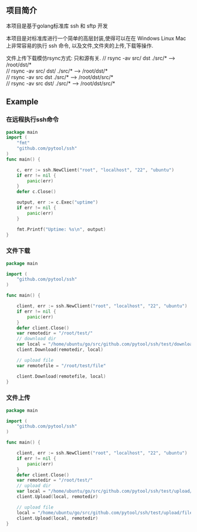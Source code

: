 
## 项目简介
本项目是基于golang标准库 ssh 和 sftp 开发

本项目是对标准库进行一个简单的高层封装,使得可以在在 Windows Linux Mac 上非常容易的执行 ssh 命令,
以及文件,文件夹的上传,下载等操作.

文件上传下载模仿rsync方式: 只和源有关.
// rsync -av src/ dst     ./src/* --> /root/dst/*  
// rsync -av src/ dst/    ./src/* --> /root/dst/*  
// rsync -av src  dst     ./src/* --> /root/dst/src/*  
// rsync -av src  dst/    ./src/* --> /root/dst/src/*  

## Example

### 在远程执行ssh命令
```go
package main
import (
	"fmt"
	"github.com/pytool/ssh"
)
func main() {

	c, err := ssh.NewClient("root", "localhost", "22", "ubuntu")
	if err != nil {
		panic(err)
	}
	defer c.Close()

	output, err := c.Exec("uptime")
	if err != nil {
		panic(err)
	}

	fmt.Printf("Uptime: %s\n", output)
}

```
### 文件下载
```go
package main

import (
	"github.com/pytool/ssh"
)

func main() {

	client, err := ssh.NewClient("root", "localhost", "22", "ubuntu")
	if err != nil {
		panic(err)
	}
	defer client.Close()
	var remotedir = "/root/test/"
	// download dir
	var local = "/home/ubuntu/go/src/github.com/pytool/ssh/test/download/"
	client.Download(remotedir, local)

	// upload file
	var remotefile = "/root/test/file"

	client.Download(remotefile, local)
}

```

### 文件上传
```go
package main

import (
	"github.com/pytool/ssh"
)

func main() {

	client, err := ssh.NewClient("root", "localhost", "22", "ubuntu")
	if err != nil {
		panic(err)
	}
	defer client.Close()
	var remotedir = "/root/test/"
	// upload dir
	var local = "/home/ubuntu/go/src/github.com/pytool/ssh/test/upload/"
	client.Upload(local, remotedir)

	// upload file
	local = "/home/ubuntu/go/src/github.com/pytool/ssh/test/upload/file"
	client.Upload(local, remotedir)
}

```


